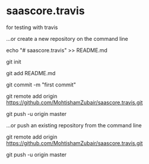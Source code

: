 # saascore.travis

for testing with travis


…or create a new repository on the command line

echo "# saascore.travis" >> README.md

git init

git add README.md

git commit -m "first commit"

git remote add origin https://github.com/MohtishamZubair/saascore.travis.git

git push -u origin master


…or push an existing repository from the command line


git remote add origin https://github.com/MohtishamZubair/saascore.travis.git

git push -u origin master
